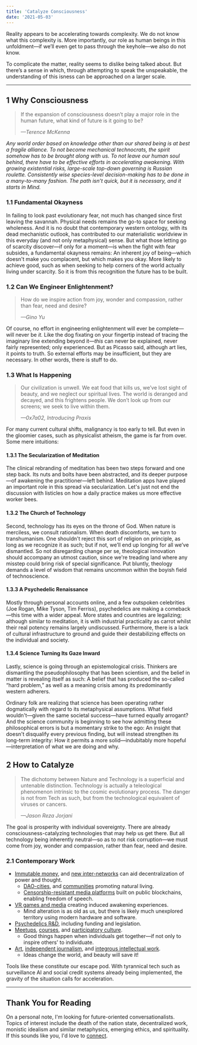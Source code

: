 ```yaml
---
title: 'Catalyze Consciousness'
date: '2021-05-03'
---
```


Reality appears to be accelerating towards complexity. We do not know what this complexity is. More importantly, our role as human beings in this unfoldment—if we’ll even get to pass through the keyhole—we also do not know.

To complicate the matter, reality seems to dislike being talked about. But there’s a sense in which, through attempting to speak the unspeakable, the understanding of this isness can be approached on a larger scale.

---

## 1 Why Consciousness

> If the expansion of consciousness doesn’t play a major role in the human future, what kind of future is it going to be?
>
> <cite>—Terence McKenna</cite>

_Any world order based on knowledge other than our shared being is at best a fragile alliance. To not become mechanical technocrats, the spirit somehow has to be brought along with us. To not leave our human soul behind, there have to be effective efforts in accelerating awakening. With growing existential risks, large-scale top-down governing is Russian roulette. Consistently wise species-level decision-making has to be done in a many-to-many fashion. The path isn’t quick, but it is necessary, and it starts in Mind._

### 1.1 Fundamental Okayness

In failing to look past evolutionary fear, not much has changed since first leaving the savannah. Physical needs remains the go-to space for seeking wholeness. And it is no doubt that contemporary western ontology, with its dead mechanistic outlook, has contributed to our materialistic worldview in this everyday (and not only metaphysical) sense. But what those letting go of scarcity discover—if only for a moment—is when the fight with fear subsides, a fundamental okayness remains: An inherent joy of being—which doesn't make you complacent, but which makes you okay. More likely to achieve good, such as when seeking to help corners of the world actually living under scarcity. So it is from this recognition the future has to be built.

### 1.2 Can We Engineer Enlightenment?

> How do we inspire action from joy, wonder and compassion, rather than fear, need and desire?
>
> <cite>—Gino Yu</cite>

Of course, no effort in engineering enlightenment will ever be complete—will never be _it._ Like the dog fixating on your fingertip instead of tracing the imaginary line extending beyond it—_this_ can never be explained, never fairly represented; only experienced. But as Picasso said, although art lies, it points to truth. So external efforts may be insufficient, but they are necessary. In other words, there is stuff to do.

### 1.3 What Is Happening

> Our civilization is unwell. We eat food that kills us, we’ve lost sight of beauty, and we neglect our spiritual lives. The world is deranged and decayed, and this frightens people. We don’t look up from our screens; we seek to live within them.
>
> <cite>—0x7a02, Introducing Praxis</cite>

For many current cultural shifts, malignancy is too early to tell. But even in the gloomier cases, such as physicalist atheism, the game is far from over. Some mere intuitions:

#### 1.3.1 The Secularization of Meditation

The clinical rebranding of meditation has been two steps forward and one step back. Its nuts and bolts have been abstracted, and its deeper purpose—of awakening the practitioner—left behind. Meditation apps have played an important role in this spread via secularization. Let's just not end the discussion with listicles on how a daily practice makes us more effective worker bees.

#### 1.3.2 The Church of Technology

Second, technology has its eyes on the throne of God. When nature is merciless, we consult rationalism. When death discomforts, we turn to transhumanism. One shouldn't reject this sort of religion on principle, as long as we recognize it as such; but if not, we’ll end up longing for all we’ve dismantled. So not disregarding change per se, theological innovation should accompany an utmost caution, since we're treading land where any misstep could bring risk of special significance. Put bluntly, theology demands a level of wisdom that remains uncommon within the boyish field of technoscience.

#### 1.3.3 A Psychedelic Renaissance

Mostly through personal accounts online, and a few outspoken celebrities (Joe Rogan, Mike Tyson, Tim Ferriss), psychedelics are making a comeback—this time with a wider appeal. More states and countries are legalizing; although similar to meditation, it is with industrial practicality as carrot whilst their real potency remains largely undiscussed. Furthermore, there is a lack of cultural infrastructure to ground and guide their destabilizing effects on the individual and society.

#### 1.3.4 Science Turning Its Gaze Inward

Lastly, science is going through an epistemological crisis. Thinkers are dismantling the pseudophilosophy that has been scientism, and the belief in matter is revealing itself as such: A belief that has produced the so-called “hard problem,” as well as a meaning crisis among its predominantly western adherers.

Ordinary folk are realizing that science has been operating rather dogmatically with regard to its metaphysical assumptions. What field wouldn't—given the same societal success—have turned equally arrogant? And the science community is beginning to see how admitting these philosophical errors is but a momentary strike to the ego: An insight that doesn't disqualify every previous finding, but will instead strengthen its long-term integrity: How it permits a more solid—indubitably more hopeful—interpretation of what we are doing and why.

## 2 How to Catalyze

> The dichotomy between Nature and Technology is a superficial and untenable distinction. Technology is actually a teleological phenomenon intrinsic to the cosmic evolutionary process. The danger is not from Tech as such, but from the technological equivalent of viruses or cancers.
>
> <cite>—Jason Reza Jorjani</cite>

The goal is prosperity with individual sovereignty. There are already consciousness-catalyzing technologies that may help us get there. But all technology being inherently neutral—so as to not risk corruption—we must come from joy, wonder and compassion, rather than fear, need and desire.

### 2.1 Contemporary Work

- [Immutable money](https://bitcoin.org/bitcoin.pdf), and [new inter-networks](https://urbit.org) can aid decentralization of power and thought.
  - [DAO-cities](https://www.citydao.io), and [communities](https://www.praxissociety.com) promoting natural living.
  - [Censorship-resistant media platforms](https://mirror.xyz) built on public blockchains, enabling freedom of speech.
- [VR games and media](https://twitter.com/phusikoi) creating induced awakening experiences.
  - Mind alteration is as old as us, but there is likely much unexplored territory using modern hardware and software.
- [Psychedelics R&D](https://maps.org), including funding and legislation.
- [Meetups](https://www.hereticon.com), [courses](https://www.dhamma.org), and [participatory culture](https://burningman.org).
  - Good things happen when individuals get together—if not only to inspire others' to individuate.
- [Art](https://www.youtube.com/watch?v=E_cyCuCKQhs), [independent journalism](https://www.youtube.com/c/TheoriesofEverything), and [integrous intellectual work](https://palladiummag.com).
  - Ideas change the world, and beauty will save it!

Tools like these constitute our escape pod. With tyrannical tech such as surveillance AI and social credit systems already being implemented, the gravity of the situation calls for acceleration.

---

## Thank You for Reading

On a personal note, I'm looking for future-oriented conversationalists. Topics of interest include the death of the nation state, decentralized work, monistic idealism and similar metaphysics, emerging ethics, and spirituality. If this sounds like you, I'd love to <a href="https://twitter.com/messages/compose?recipient_id=3040648866" target="_blank" rel="noreferrer">connect</a>.
